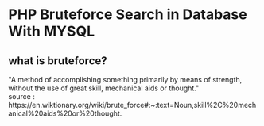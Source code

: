 # PHP Bruteforce Search in Database With MYSQL

<h2> what is bruteforce? </h2>
"A method of accomplishing something primarily by means of strength, without the use of great skill, mechanical aids or thought."<br>
source : https://en.wiktionary.org/wiki/brute_force#:~:text=Noun,skill%2C%20mechanical%20aids%20or%20thought.

